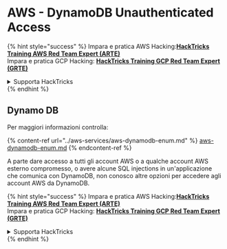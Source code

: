 # AWS - DynamoDB Unauthenticated Access

{% hint style="success" %}
Impara e pratica AWS Hacking:<img src="/.gitbook/assets/image.png" alt="" data-size="line">[**HackTricks Training AWS Red Team Expert (ARTE)**](https://training.hacktricks.xyz/courses/arte)<img src="/.gitbook/assets/image.png" alt="" data-size="line">\
Impara e pratica GCP Hacking: <img src="/.gitbook/assets/image (2).png" alt="" data-size="line">[**HackTricks Training GCP Red Team Expert (GRTE)**<img src="/.gitbook/assets/image (2).png" alt="" data-size="line">](https://training.hacktricks.xyz/courses/grte)

<details>

<summary>Supporta HackTricks</summary>

* Controlla i [**piani di abbonamento**](https://github.com/sponsors/carlospolop)!
* **Unisciti al** 💬 [**gruppo Discord**](https://discord.gg/hRep4RUj7f) o al [**gruppo telegram**](https://t.me/peass) o **seguici** su **Twitter** 🐦 [**@hacktricks\_live**](https://twitter.com/hacktricks\_live)**.**
* **Condividi trucchi di hacking inviando PR ai** [**HackTricks**](https://github.com/carlospolop/hacktricks) e [**HackTricks Cloud**](https://github.com/carlospolop/hacktricks-cloud) repository github.

</details>
{% endhint %}

## Dynamo DB

Per maggiori informazioni controlla:

{% content-ref url="../aws-services/aws-dynamodb-enum.md" %}
[aws-dynamodb-enum.md](../aws-services/aws-dynamodb-enum.md)
{% endcontent-ref %}

A parte dare accesso a tutti gli account AWS o a qualche account AWS esterno compromesso, o avere alcune SQL injections in un'applicazione che comunica con DynamoDB, non conosco altre opzioni per accedere agli account AWS da DynamoDB.

{% hint style="success" %}
Impara e pratica AWS Hacking:<img src="/.gitbook/assets/image.png" alt="" data-size="line">[**HackTricks Training AWS Red Team Expert (ARTE)**](https://training.hacktricks.xyz/courses/arte)<img src="/.gitbook/assets/image.png" alt="" data-size="line">\
Impara e pratica GCP Hacking: <img src="/.gitbook/assets/image (2).png" alt="" data-size="line">[**HackTricks Training GCP Red Team Expert (GRTE)**<img src="/.gitbook/assets/image (2).png" alt="" data-size="line">](https://training.hacktricks.xyz/courses/grte)

<details>

<summary>Supporta HackTricks</summary>

* Controlla i [**piani di abbonamento**](https://github.com/sponsors/carlospolop)!
* **Unisciti al** 💬 [**gruppo Discord**](https://discord.gg/hRep4RUj7f) o al [**gruppo telegram**](https://t.me/peass) o **seguici** su **Twitter** 🐦 [**@hacktricks\_live**](https://twitter.com/hacktricks\_live)**.**
* **Condividi trucchi di hacking inviando PR ai** [**HackTricks**](https://github.com/carlospolop/hacktricks) e [**HackTricks Cloud**](https://github.com/carlospolop/hacktricks-cloud) repository github.

</details>
{% endhint %}
